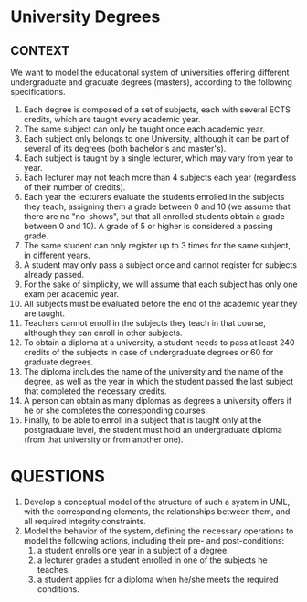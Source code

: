 # University Degrees

## CONTEXT

We want to model the educational system of universities offering different undergraduate and graduate degrees (masters), according to the following specifications. 

1.	Each degree is composed of a set of subjects, each with several ECTS credits, which are taught every academic year. 
2.	The same subject can only be taught once each academic year. 
3.	Each subject only belongs to one University, although it can be part of several of its degrees (both bachelor's and master's).
4.	Each subject is taught by a single lecturer, which may vary from year to year. 
5.	Each lecturer may not teach more than 4 subjects each year (regardless of their number of credits).
6.	Each year the lecturers evaluate the students enrolled in the subjects they teach, assigning them a grade between 0 and 10 (we assume that there are no "no-shows", but that all enrolled students obtain a grade between 0 and 10). A grade of 5 or higher is considered a passing grade. 
7.	The same student can only register up to 3 times for the same subject, in different years. 
8.	A student may only pass a subject once and cannot register for subjects already passed. 
9.	For the sake of simplicity, we will assume that each subject has only one exam per academic year. 
10.	All subjects must be evaluated before the end of the academic year they are taught. 
11.	Teachers cannot enroll in the subjects they teach in that course, although they can enroll in other subjects. 
12.	To obtain a diploma at a university, a student needs to pass at least 240 credits of the subjects in case of undergraduate degrees or 60 for graduate degrees. 
13.	The diploma includes the name of the university and the name of the degree, as well as the year in which the student passed the last subject that completed the necessary credits. 
14.	A person can obtain as many diplomas as degrees a university offers if he or she completes the corresponding courses. 
15.	Finally, to be able to enroll in a subject that is taught only at the postgraduate level, the student must hold an undergraduate diploma (from that university or from another one).

# QUESTIONS

1. Develop a conceptual model of the structure of such a system in UML, with the corresponding elements, the relationships between them, and all required integrity constraints. 
2.	Model the behavior of the system, defining the necessary operations to model the following actions, including their pre- and post-conditions: 
    1. a student enrolls one year in a subject of a degree. 
    2.  a lecturer grades a student enrolled in one of the subjects he teaches. 
    3. a student applies for a diploma when he/she meets the required conditions.
 
